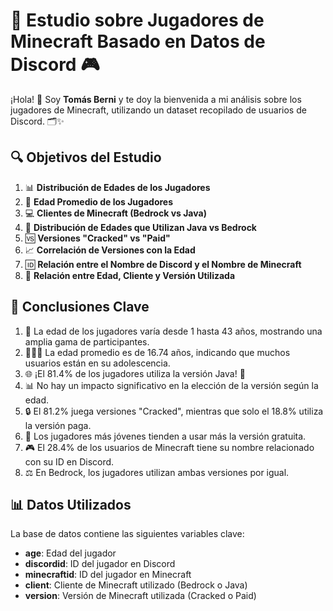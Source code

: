 # 🌟 Estudio sobre Jugadores de Minecraft Basado en Datos de Discord 🎮

¡Hola! 👋 Soy **Tomás Berni** y te doy la bienvenida a mi análisis sobre los jugadores de Minecraft, utilizando un dataset recopilado de usuarios de Discord. 🗂️✨

## 🔍 Objetivos del Estudio
1. 📊 **Distribución de Edades de los Jugadores**
2. 🎉 **Edad Promedio de los Jugadores**
3. 💻 **Clientes de Minecraft (Bedrock vs Java)**
4. 📅 **Distribución de Edades que Utilizan Java vs Bedrock**
5. 🆚 **Versiones "Cracked" vs "Paid"**
6. 📈 **Correlación de Versiones con la Edad**
7. 🆔 **Relación entre el Nombre de Discord y el Nombre de Minecraft**
8. 🔗 **Relación entre Edad, Cliente y Versión Utilizada**

## 📝 Conclusiones Clave
1. 🎂 La edad de los jugadores varía desde 1 hasta 43 años, mostrando una amplia gama de participantes.
2. 🧑‍🤝‍🧑 La edad promedio es de 16.74 años, indicando que muchos usuarios están en su adolescencia.
3. 🌐 ¡El 81.4% de los jugadores utiliza la versión Java! 🚀
4. 📊 No hay un impacto significativo en la elección de la versión según la edad.
5. 🔒 El 81.2% juega versiones "Cracked", mientras que solo el 18.8% utiliza la versión paga.
6. 👶 Los jugadores más jóvenes tienden a usar más la versión gratuita.
7. 🎮 El 28.4% de los usuarios de Minecraft tiene su nombre relacionado con su ID en Discord.
8. ⚖️ En Bedrock, los jugadores utilizan ambas versiones por igual.

## 📊 Datos Utilizados
La base de datos contiene las siguientes variables clave:
- **age**: Edad del jugador
- **discordid**: ID del jugador en Discord
- **minecraftid**: ID del jugador en Minecraft
- **client**: Cliente de Minecraft utilizado (Bedrock o Java)
- **version**: Versión de Minecraft utilizada (Cracked o Paid)

